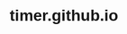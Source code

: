 # timer.github.io






<!DOCTYPE html>
<html>
<head>
    <title>Online Kronometre</title>
    <style>
        body {
            font-family: Arial, sans-serif;
            text-align: center;
        }

        .timer-container {
            position: relative;
            height: 100vh;
            background-color: #fff;
            display: flex;
            justify-content: center;
            align-items: center;
        }

        .timer {
            font-size: 72px;
            color: #000;
        }

        .button {
            display: inline-block;
            padding: 10px 20px;
            background-color: #4CAF50;
            color: #fff;
            font-size: 18px;
            border: none;
            cursor: pointer;
            border-radius: 5px;
        }

        .expand-button {
            position: absolute;
            right: 10px;
            bottom: 10px;
            font-size: 24px;
            background-color: transparent;
            border: none;
            cursor: pointer;
            color: #4CAF50;
        }

        .fullscreen-container {
            background-color: #fff;
            height: 100vh;
            display: flex;
            justify-content: center;
            align-items: center;
        }

        .fullscreen-timer {
            font-size: 72px;
            color: #000;
        }
    </style>
</head>
<body>
    <h1>Online Kronometre</h1>
    <p>Kronometrenin kaç saat, dakika ve saniye süreceğini belirtin:</p>
    <input type="number" id="hours" placeholder="Saat" min="0">
    <input type="number" id="minutes" placeholder="Dakika" min="0" max="59">
    <input type="number" id="seconds" placeholder="Saniye" min="0" max="59">
    <button class="button" onclick="startTimer()">Başlat</button>
    <div class="timer-container">
        <div class="timer" id="timer">00:00:00</div>
        <button class="expand-button" onclick="toggleFullScreen()">&#128470;</button>
    </div>
    <button class="button" onclick="stopTimer()">Durdur</button>
    <button class="button" onclick="resetTimer()">Sıfırla</button>
    <script>
        var hoursInput = document.getElementById('hours');
        var minutesInput = document.getElementById('minutes');
        var secondsInput = document.getElementById('seconds');
        var timerContainer = document.querySelector('.timer-container');
        var timerDisplay = document.getElementById('timer');
        var intervalId;
        var endTime;
        var elapsedTime = 0;
        var isRunning = false;
        var isFullScreen = false;

        function startTimer() {
            var hours = parseInt(hoursInput.value);
            var minutes = parseInt(minutesInput.value);
            var seconds = parseInt(secondsInput.value);
            if (isNaN(hours) || isNaN(minutes) || isNaN(seconds) || hours < 0 || minutes < 0 || seconds < 0) {
                alert("Geçerli bir süre girin!");
                return;
            }
            if (isRunning) {
                alert("Kronometre zaten çalışıyor!");
                return;
            }
            isRunning = true;
            var totalSeconds = (hours * 3600) + (minutes * 60) + seconds;
            endTime = Date.now() + (totalSeconds * 1000);
            intervalId = setInterval(updateTimer, 1000);
        }

        function updateTimer() {
            var remainingTime = endTime - Date.now();
            if (remainingTime <= 0) {
                clearInterval(intervalId);
                isRunning = false;
                timerDisplay.textContent = "Süre Doldu!";
            } else {
                var time = calculateTime(remainingTime);
                timerDisplay.textContent = time;
            }
        }

        function calculateTime(duration) {
            var hours = Math.floor(duration / (60 * 60 * 1000));
            var minutes = Math.floor((duration % (60 * 60 * 1000)) / (60 * 1000));
            var seconds = Math.floor((duration % (60 * 1000)) / 1000);
            return formatTime(hours) + ":" + formatTime(minutes) + ":" + formatTime(seconds);
        }

        function formatTime(time) {
            return time < 10 ? "0" + time : time;
        }

        function stopTimer() {
            if (isRunning) {
                clearInterval(intervalId);
                isRunning = false;
                elapsedTime += Date.now() - startTime;
            }
        }

        function resetTimer() {
            clearInterval(intervalId);
            isRunning = false;
            hoursInput.value = "";
            minutesInput.value = "";
            secondsInput.value = "";
            timerDisplay.textContent = "00:00:00";
            elapsedTime = 0;
        }
    </script>
</body>
</html>
    <script>
        function toggleFullScreen() {
            if (!isFullScreen) {
                if (timerContainer.requestFullscreen) {
                    timerContainer.requestFullscreen();
                } else if (timerContainer.mozRequestFullScreen) { // Firefox
                    timerContainer.mozRequestFullScreen();
                } else if (timerContainer.webkitRequestFullscreen) { // Chrome, Safari and Opera
                    timerContainer.webkitRequestFullscreen();
                } else if (timerContainer.msRequestFullscreen) { // IE/Edge
                    timerContainer.msRequestFullscreen();
                }
                isFullScreen = true;
                timerContainer.classList.add('fullscreen-container');
                timerDisplay.classList.add('fullscreen-timer');
            } else {
                if (document.exitFullscreen) {
                    document.exitFullscreen();
                } else if (document.mozCancelFullScreen) { // Firefox
                    document.mozCancelFullScreen();
                } else if (document.webkitExitFullscreen) { // Chrome, Safari and Opera
                    document.webkitExitFullscreen();
                } else if (document.msExitFullscreen) { // IE/Edge
                    document.msExitFullscreen();
                }
                isFullScreen = false;
                timerContainer.classList.remove('fullscreen-container');
                timerDisplay.classList.remove('fullscreen-timer');
            }
        }
    </script>
</body>
</html>

